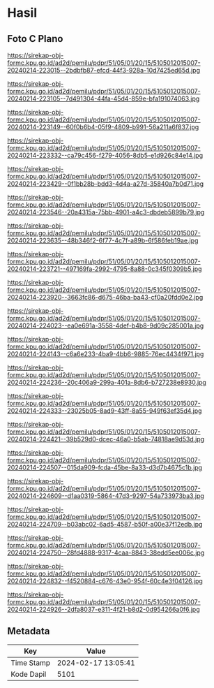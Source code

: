 # Hasil

## Foto C Plano

https://sirekap-obj-formc.kpu.go.id/ad2d/pemilu/pdpr/51/05/01/20/15/5105012015007-20240214-223015--2bdbfb87-efcd-44f3-928a-10d7425ed65d.jpg

https://sirekap-obj-formc.kpu.go.id/ad2d/pemilu/pdpr/51/05/01/20/15/5105012015007-20240214-223105--7d491304-44fa-45d4-859e-bfa191074063.jpg

https://sirekap-obj-formc.kpu.go.id/ad2d/pemilu/pdpr/51/05/01/20/15/5105012015007-20240214-223149--60f0b6b4-05f9-4809-b991-56a211a6f837.jpg

https://sirekap-obj-formc.kpu.go.id/ad2d/pemilu/pdpr/51/05/01/20/15/5105012015007-20240214-223332--ca79c456-f279-4056-8db5-e1d926c84e14.jpg

https://sirekap-obj-formc.kpu.go.id/ad2d/pemilu/pdpr/51/05/01/20/15/5105012015007-20240214-223429--0f1bb28b-bdd3-4d4a-a27d-35840a7b0d71.jpg

https://sirekap-obj-formc.kpu.go.id/ad2d/pemilu/pdpr/51/05/01/20/15/5105012015007-20240214-223546--20a4315a-75bb-4901-a4c3-dbdeb5899b79.jpg

https://sirekap-obj-formc.kpu.go.id/ad2d/pemilu/pdpr/51/05/01/20/15/5105012015007-20240214-223635--48b346f2-6f77-4c7f-a89b-6f586feb19ae.jpg

https://sirekap-obj-formc.kpu.go.id/ad2d/pemilu/pdpr/51/05/01/20/15/5105012015007-20240214-223721--497169fa-2992-4795-8a88-0c345f0309b5.jpg

https://sirekap-obj-formc.kpu.go.id/ad2d/pemilu/pdpr/51/05/01/20/15/5105012015007-20240214-223920--3663fc86-d675-46ba-ba43-cf0a20fdd0e2.jpg

https://sirekap-obj-formc.kpu.go.id/ad2d/pemilu/pdpr/51/05/01/20/15/5105012015007-20240214-224023--ea0e691a-3558-4def-b4b8-9d09c285001a.jpg

https://sirekap-obj-formc.kpu.go.id/ad2d/pemilu/pdpr/51/05/01/20/15/5105012015007-20240214-224143--c6a6e233-4ba9-4bb6-9885-76ec4434f971.jpg

https://sirekap-obj-formc.kpu.go.id/ad2d/pemilu/pdpr/51/05/01/20/15/5105012015007-20240214-224236--20c406a9-299a-401a-8db6-b727238e8930.jpg

https://sirekap-obj-formc.kpu.go.id/ad2d/pemilu/pdpr/51/05/01/20/15/5105012015007-20240214-224333--23025b05-8ad9-43ff-8a55-949f63ef35d4.jpg

https://sirekap-obj-formc.kpu.go.id/ad2d/pemilu/pdpr/51/05/01/20/15/5105012015007-20240214-224421--39b529d0-dcec-46a0-b5ab-74818ae9d53d.jpg

https://sirekap-obj-formc.kpu.go.id/ad2d/pemilu/pdpr/51/05/01/20/15/5105012015007-20240214-224507--015da909-fcda-45be-8a33-d3d7b4675c1b.jpg

https://sirekap-obj-formc.kpu.go.id/ad2d/pemilu/pdpr/51/05/01/20/15/5105012015007-20240214-224609--d1aa0319-5864-47d3-9297-54a733973ba3.jpg

https://sirekap-obj-formc.kpu.go.id/ad2d/pemilu/pdpr/51/05/01/20/15/5105012015007-20240214-224709--b03abc02-6ad5-4587-b50f-a00e37f12edb.jpg

https://sirekap-obj-formc.kpu.go.id/ad2d/pemilu/pdpr/51/05/01/20/15/5105012015007-20240214-224750--28fd4888-9317-4caa-8843-38edd5ee006c.jpg

https://sirekap-obj-formc.kpu.go.id/ad2d/pemilu/pdpr/51/05/01/20/15/5105012015007-20240214-224832--f4520884-c676-43e0-954f-60c4e3f04126.jpg

https://sirekap-obj-formc.kpu.go.id/ad2d/pemilu/pdpr/51/05/01/20/15/5105012015007-20240214-224926--2dfa8037-e311-4f21-b8d2-0d954266a0f6.jpg


## Metadata

| Key        | Value               |
| ---------- | ------------------- |
| Time Stamp | 2024-02-17 13:05:41 |
| Kode Dapil | 5101                |



